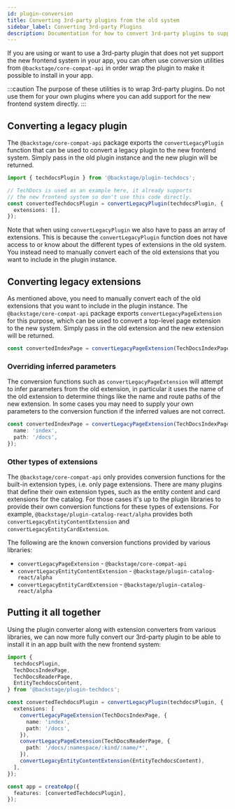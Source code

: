 ```yaml
---
id: plugin-conversion
title: Converting 3rd-party plugins from the old system
sidebar_label: Converting 3rd-party Plugins
description: Documentation for how to convert 3rd-party plugins to support the new frontend system.
---
```


If you are using or want to use a 3rd-party plugin that does not yet support the new frontend system in your app, you can often use conversion utilities from `@backstage/core-compat-api` in order wrap the plugin to make it possible to install in your app.

:::caution
The purpose of these utilities is to wrap 3rd-party plugins. Do not use them for your own plugins where you can add support for the new frontend system directly.
:::

## Converting a legacy plugin

The `@backstage/core-compat-api` package exports the `convertLegacyPlugin` function that can be used to convert a legacy plugin to the new frontend system. Simply pass in the old plugin instance and the new plugin will be returned.

```ts
import { techdocsPlugin } from '@backstage/plugin-techdocs';

// TechDocs is used as an example here, it already supports
// the new frontend system so don't use this code directly.
const convertedTechdocsPlugin = convertLegacyPlugin(techdocsPlugin, {
  extensions: [],
});
```

Note that when using `convertLegacyPlugin` we also have to pass an array of extensions. This is because the `convertLegacyPlugin` function does not have access to or know about the different types of extensions in the old system. You instead need to manually convert each of the old extensions that you want to include in the plugin instance.

## Converting legacy extensions

As mentioned above, you need to manually convert each of the old extensions that you want to include in the plugin instance. The `@backstage/core-compat-api` package exports `convertLegacyPageExtension` for this purpose, which can be used to convert a top-level page extension to the new system. Simply pass in the old extension and the new extension will be returned.

```ts
const convertedIndexPage = convertLegacyPageExtension(TechDocsIndexPage);
```

### Overriding inferred parameters

The conversion functions such as `convertLegacyPageExtension` will attempt to infer parameters from the old extension, in particular it uses the name of the old extension to determine things like the name and route paths of the new extension. In some cases you may need to supply your own parameters to the conversion function if the inferred values are not correct.

```ts
const convertedIndexPage = convertLegacyPageExtension(TechDocsIndexPage, {
  name: 'index',
  path: '/docs',
});
```

### Other types of extensions

The `@backstage/core-compat-api` only provides conversion functions for the built-in extension types, i.e. only page extensions. There are many plugins that define their own extension types, such as the entity content and card extensions for the catalog. For those cases it's up to the plugin libraries to provide their own conversion functions for these types of extensions. For example, `@backstage/plugin-catalog-react/alpha` provides both `convertLegacyEntityContentExtension` and `convertLegacyEntityCardExtension`.

The following are the known conversion functions provided by various libraries:

- `convertLegacyPageExtension` - `@backstage/core-compat-api`
- `convertLegacyEntityContentExtension` - `@backstage/plugin-catalog-react/alpha`
- `convertLegacyEntityCardExtension` - `@backstage/plugin-catalog-react/alpha`

## Putting it all together

Using the plugin converter along with extension converters from various libraries, we can now more fully convert our 3rd-party plugin to be able to install it in an app built with the new frontend system:

```ts
import {
  techdocsPlugin,
  TechDocsIndexPage,
  TechDocsReaderPage,
  EntityTechdocsContent,
} from '@backstage/plugin-techdocs';

const convertedTechdocsPlugin = convertLegacyPlugin(techdocsPlugin, {
  extensions: [
    convertLegacyPageExtension(TechDocsIndexPage, {
      name: 'index',
      path: '/docs',
    }),
    convertLegacyPageExtension(TechDocsReaderPage, {
      path: '/docs/:namespace/:kind/:name/*',
    }),
    convertLegacyEntityContentExtension(EntityTechdocsContent),
  ],
});

const app = createApp({
  features: [convertedTechdocsPlugin],
});
```
